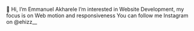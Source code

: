  👋 Hi, I’m Emmanuel Akharele
 I’m interested in Website Development, my focus is on Web motion and responsiveness
 You can follow me Instagram on @ehizz__ 
